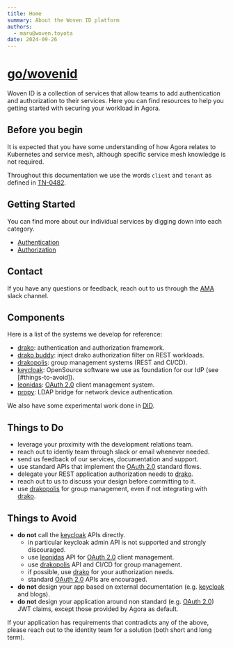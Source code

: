 ```yaml
---
title: Home
summary: About the Woven ID platform
authors:
  - maru@woven.toyota
date: 2024-09-26
---
```

# [go/wovenid](http://go/wovenid)

Woven ID is a collection of services that allow teams to add authentication and
authorization to their services. Here you can find resources to help you
getting started with securing your workload in Agora.

## Before you begin

It is expected that you have some understanding of how Agora relates to Kubernetes
and service mesh, although specific service mesh knowledge is not required.

Throughout this documentation we use the words `client` and `tenant` as defined
in [TN-0482].

## Getting Started

You can find more about our individual services by digging down into each category.

* [Authentication]
* [Authorization]

## Contact

If you have any questions or feedback, reach out to us through the [AMA] slack
channel.

## Components

Here is a list of the systems we develop for reference:

* [drako]: authentication and authorization framework.
* [drako buddy]: inject drako authorization filter on REST workloads.
* [drakopolis]: group management systems (REST and CI/CD).
* [keycloak]: OpenSource software we use as foundation for our IdP (see [#things-to-avoid]).
* [leonidas]: [OAuth 2.0] client management system.
* [propy]: LDAP bridge for network device authentication.

We also have some experimental work done in [DID].

## Things to Do

* leverage your proximity with the development relations team.
* reach out to identiy team through slack or email whenever needed.
* send us feedback of our services, documentation and support.
* use standard APIs that implement the [OAuth 2.0] standard flows.
* delegate your REST application authorization needs to [drako].
* reach out to us to discuss your design before committing to it.
* use [drakopolis] for group management, even if not integrating with [drako].

## Things to Avoid

* **do not** call the [keycloak] APIs directly.
  * in particular keycloak admin API is not supported and strongly discouraged.
  * use [leonidas] API for [OAuth 2.0] client management.
  * use [drakopolis] API and CI/CD for group management.
  * if possible, use [drako] for your authorization needs.
  * standard [OAuth 2.0] APIs are encouraged.
* **do not** design your app based on external documentation (e.g. [keycloak] and blogs).
* **do not** design your application around non standard (e.g. [OAuth 2.0]) JWT claims, except
 those provided by Agora as default.

If your application has requirements that contradicts any of the above, please
reach out to the identity team for a solution (both short and long term).


[AMA]: https://woven-by-toyota.slack.com/archives/C02CVJLTMJ7
[Authentication]: authentication
[Authorization]: authorization
[DID]: https://www.w3.org/TR/did-core/
[drako]: ../drako-service
[drako buddy]: ../drako-service/drako_buddy
[drakopolis]: ../drako_polis-service
[keycloak]: https://www.keycloak.org/
[leonidas]: ../leonidas-service
[OAuth 2.0]: https://oauth.net/2/
[propy]: https://github.com/wp-wcm/city/tree/main/ns/id/propy
[TN-0482]: http://go/tn-0482
